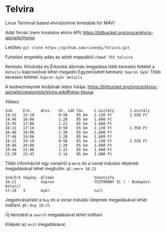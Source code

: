 # Telvira
Linux Terminal based elvira(online timetable for MÁV)

Adat forrás (nem hivatalos elvira API) https://bitbucket.org/oroce/elvira-api/wiki/Home

Letöltés `git clone https://github.com/cinesky/Telvira.git`

Futtatási engedély adás  az adott mappából `chmod 755 telvira`

Keresés: Kiindulás és Érkezési állomás megadása több keresési feltétel a `details` kapcsolóval lehet megadni
Egyzerűsített keresés: `Sopron Győr`
Több keresési feltétel: `Sopron Győr details`

A kedvezméynek kódjának teljes listája: https://bitbucket.org/oroce/elvira-api/wiki/vegpontok/elvira.wiki#!jegy-tipusa

Válasz:

```
Ind.    Érk.    Átsz.   Ut. idő Táv     2.osztály       1.osztály
14:21   15:19           0:58    85 km   2.130 Ft        2.550 Ft
14:46   16:06           1:20    85 km   1.680 Ft
15:45   17:06           1:21    85 km   1.680 Ft
16:21   17:19           0:58    85 km   2.130 Ft        2.550 Ft
16:46   18:06           1:20    85 km   1.680 Ft
17:46   19:06           1:20    85 km   1.680 Ft
18:21   19:19           0:58    85 km   2.130 Ft        2.550 Ft
18:46   20:06           1:20    85 km   1.680 Ft
19:44   21:06           1:22    85 km   1.680 Ft
22:29   23:43           1:14    85 km   1.680 Ft
```


Több információt egy vonatról a `more` és a vonat indulási idejének megadásával lehet megtudni. pl.: `more 16:21`

```
Ind/Érk Vágány  Állmás                  Vonatinfo
16:21           Sopron                  TÛZTORONY IC ( - Budapest-Keleti)
17:19   3       Gyõr                    null
```


Jegyetvásárlást a `buy` és a vonat indulási idejének megadásával lehet indítani. pl.: `buy 16:21`

Új keresést a `search` megadásával lehet indítani.

Kilépés az `exit` megadásával.

